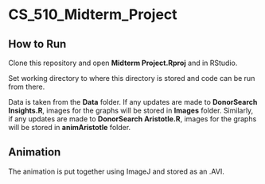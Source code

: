 # CS_510_Midterm_Project
## How to Run
Clone this repository and open **Midterm Project.Rproj** and in RStudio. 

Set working directory to where this directory is stored and code can be run from there. 

Data is taken from the **Data** folder. If any updates are made to **DonorSearch Insights.R**, images for the graphs will be stored in **Images** folder. Similarly, if any updates are made to **DonorSearch Aristotle.R**, images for the graphs will be stored in **animAristotle** folder.

## Animation
The animation is put together using ImageJ and stored as an .AVI. 
